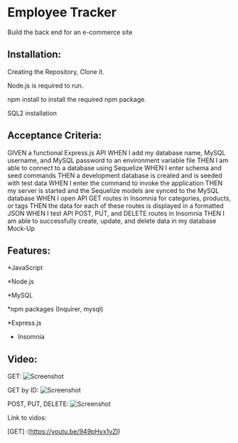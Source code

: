 # Employee Tracker

Build the back end for an e-commerce site


## Installation:

Creating the Repository, Clone it.

Node.js is required to run.

npm install to install the required npm package.

SQL2 installation


## Acceptance Criteria:

GIVEN a functional Express.js API
WHEN I add my database name, MySQL username, and MySQL password to an environment variable file
THEN I am able to connect to a database using Sequelize
WHEN I enter schema and seed commands
THEN a development database is created and is seeded with test data
WHEN I enter the command to invoke the application
THEN my server is started and the Sequelize models are synced to the MySQL database
WHEN I open API GET routes in Insomnia for categories, products, or tags
THEN the data for each of these routes is displayed in a formatted JSON
WHEN I test API POST, PUT, and DELETE routes in Insomnia
THEN I am able to successfully create, update, and delete data in my database
Mock-Up


## Features:

*JavaScript

*Node.js

*MySQL

*npm packages (Inquirer, mysql)

*Express.js

* Insomnia

## Video:


GET: ![Screenshot](GET.gif) 



GET by ID: ![Screenshot](GETONE.gif) 




POST, PUT, DELETE: ![Screenshot](POST-PUT-DELETE.gif) 

Link to vidos: 

[GET] :(https://youtu.be/949pHvx1vZI)

[GET by ID]: (https://youtu.be/yG2ZVHB7y-I)

[POST, PUT, DELETE]: (https://youtu.be/VFZjPGj6LhY)



